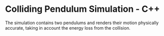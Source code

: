 # Colliding Pendulum Simulation - C++

The simulation contains two pendulums and renders their motion physically accurate, taking in account the energy loss from the collision.

